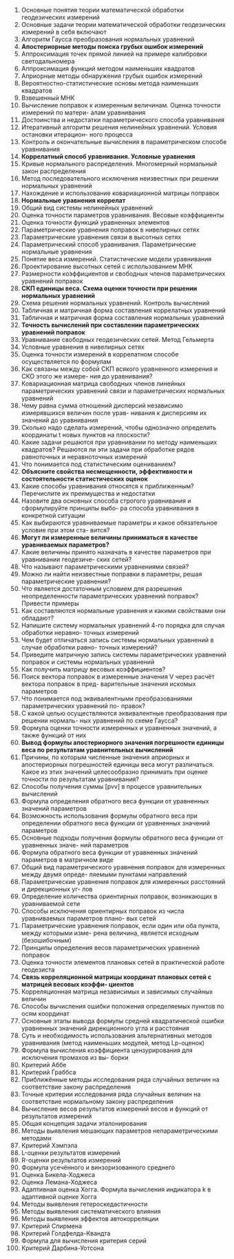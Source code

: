 1. Основные понятия теории математической обработки геодезических измерений  
2. Основные задачи теории математической обработки геодезических измерений в себя
включают  
3. Алгоритм Гаусса преобразования нормальных уравнений  
4. **Апостериорные методы поиска грубых ошибок измерений**  
5. Аппроксимация точек прямой линией на примере калибровки светодальномера  
6. Аппроксимация функций методом наименьших квадратов  
7. Априорные методы обнаружения грубых ошибок измерений  
8. Вероятностно-статистические основы метода наименьших квадратов  
9. Взвешенный МНК  
10. Вычисление поправок к измеренным величинам. Оценка точности измерений по матери-
алам уравнивания  
11. Достоинства и недостатки параметрического способа уравнивания  
12. Итеративный алгоритм решения нелинейных уравнений. Условия остановки итерацион-
ного процесса  
13. Контроль и окончательные вычисления в параметрическом способе уравнивания  
14. **Коррелатный способ уравнивания. Условные уравнения**
15. Кривые нормального распределения. Многомерный нормальный закон распределения  
16. Метод последовательного исключения неизвестных при решении нормальных уравнений  
17. Нахождение и использование ковариационной матрицы поправок  
18. **Нормальные уравнения коррелат**  
19. Общий вид системы нелинейных уравнений  
20. Оценка точности параметров уравнивания. Весовые коэффициенты  
21. Оценка точности функций уравненных элементов  
22. Параметрические уравнения поправок в нивелирных сетях  
23. Параметрические уравнения связи в высотных сетях  
24. Параметрический способ уравнивания. Параметрические нормальные уравнения  
25. Понятие веса измерений. Статистические модели уравнивания  
26. Проектирование высотных сетей с использованием МНК  
27. Размерности коэффициентов и свободных членов параметрических уравнений поправок  
28. **СКП единицы веса. Схема оценки точности при решении нормальных уравнений**  
29. Схема решения нормальных уравнений. Контроль вычислений  
30. Табличная и матричная форма составления коррелатных уравнений  
31. Табличная и матричная форма составления нормальных уравнений  
32. **Точность вычислений при составлении параметрических уравнений поправок**  
33. Уравнивание свободных геодезических сетей. Метод Гельмерта  
34. Условные уравнения в нивелирных сетях  
35. Оценка точности измерений в коррелатном способе осуществляется по формулам  
36. Как связаны между собой СКП всякого уравненного измерения и СКО этого же измере-
ния до уравнивания?  
37. Ковариационная матрица свободных членов линейных параметрических уравнений связи
и параметрических нормальных уравнений  
38. Чему равна сумма отношений дисперсий независимо измерявшихся величин после урав-
нивания к дисперсиям их значений до уравнивания  
39. Сколько надо сделать измерений, чтобы однозначно определить координаты t новых
пунктов на плоскости?  
40. Какие задачи решаются при уравнивании по методу наименьших квадратов? Решаются
ли эти задачи при обработке рядов равноточных и неравноточных измерений  
41. Что понимается под статистическим оцениванием?  
42. **Объясните свойства несмещенности, эффективности и состоятельности статистических
оценок**
43. Какие способы уравнивания относятся к приближенным? Перечислите их преимущества
и недостатки  
44. Назовите два основных способа строгого уравнивания и сформулируйте принципы выбо-
ра способа уравнивания в конкретной ситуации  
45. Как выбираются уравниваемые параметры и какое обязательное условие при этом ста-
вится?  
46. **Могут ли измеренные величины приниматься в качестве уравниваемых параметров?**  
47. Какие величины принято назначать в качестве параметров при уравнивании геодезиче-
ских сетей?  
48. Что называют параметрическими уравнениями связей?  
49. Можно ли найти неизвестные поправки в параметры, решая параметрические уравнения?  
50. Что является достаточным условием для разрешения неопределенности параметрических
уравнений поправок? Привести примеры  
51. Как составляются нормальные уравнения и какими свойствами они обладают?  
52. Напишите систему нормальных уравнений 4-го порядка для случая обработки неравно-
точных измерений  
53. Чем будет отличаться запись системы нормальных уравнений в случае обработки равно-
точных измерений?  
54. Приведите матричную запись системы параметрических уравнений поправок и системы
нормальных уравнений  
55. Как получить матрицу весовых коэффициентов?  
56. Поиск вектора поправок в измеренные значения V через расчёт вектора поправок в пред-
варительные значения искомых параметров  
57. Что понимается под эквивалентными преобразованиями параметрических уравнений по-
правок?  
58. С какой целью осуществляются эквивалентные преобразования при решении нормаль-
ных уравнений по схеме Гаусса?  
59. Формула оценки точности измеренных и уравненных значений, а также функций от них  
60. **Вывод формулы апостериорного значения погрешности единицы веса по результатам 
уравнительных вычислений**  
61. Причины, по которым численные значения априорных и апостериорных погрешностей
единицы веса могут различаться. Какое из этих значений целесообразно принимать при
оценке точности по результатам уравнивания?  
62. Способы получения суммы [pvv] в процессе уравнительных вычислений  
63. Формула определения обратного веса функции от уравненных значений параметров  
64. Возможность использования формулы обратного веса при определении обратного веса
функции от уравненных значений параметров  
65. Основные подходы получения формулы обратного веса функции от уравненных значе-
ний параметров  
66. Формула обратного веса функции от уравненных значений параметров в матричном виде  
67. Общий вид параметрического уравнения поправок для измеренных между двумя опреде-
ляемыми пунктами направлений  
68. Параметрические уравнения поправок для измеренных расстояний и дирекционных уг-
лов  
69. Определение количества ориентирных поправок, возникающих в уравниваемой сети  
70. Способы исключения ориентирных поправок из числа уравниваемых параметров плано-
вых сетей  
71. Параметрические уравнения поправок, если один или оба пункта, между которыми изме-
рена величина, является исходным (безошибочным)  
72. Принципы определения весов параметрических уравнений поправок  
73. Оценка точности элементов плановых сетей в практической работе геодезиста  
74. **Связь корреляционной матрицы координат плановых сетей с матрицей весовых коэффи-
циентов**  
75. Корреляционная матрица независимых и зависимых случайных величин  
76. Способы вычисления ошибки положения определяемых пунктов по осям координат  
77. Основные этапы вывода формулы средней квадратической ошибки уравненных значений
дирекционного угла и расстояния  
78. Суть и необходимость использования альтернативных методов уравнивания (метод
наименьших модулей, метод Lp-оценок)  
79. Формула вычисления коэффициента цензурирования для исключения промахов из вы-
борки  
80. Критерий Аббе  
81. Критерий Граббса  
82. Приближённые методы исследования ряда случайных величин на соответствие закону
распределения  
83. Точные критерии исследования ряда случайных величин на соответствие нормальному
закону распределения  
84. Вычисление весов результатов измерений весов и функций от результатов измерений  
85. Общая концепция задачи эталонирования  
86. Методы выявления мешающих параметров непараметрическими методами  
87. Критерий Хэмпэла  
88. L-оценки результатов измерений  
89. R-оценки результатов измерений  
90. Формула усечённого и винзоризованного среднего  
91. Оценка Бикела-Ходжеса  
92. Оценка Лемана-Ходжеса  
93. Адаптивная оценка Хогга. Формула вычисления индикатора k в адаптивной оценке Хогга  
94. Методы выявления гетероскедастичности  
95. Методы выявления систематического влияния  
96. Методы выявления эффектов автокорреляции  
97. Критерий Спирмена  
98. Критерий Голдфелда-Квандта  
99. Формула для вычисления критерия серий  
100. Критерий Дарбина-Уотсона  
